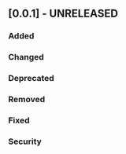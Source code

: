 ## [0.0.1] - UNRELEASED

### Added

### Changed

### Deprecated

### Removed

### Fixed

### Security
